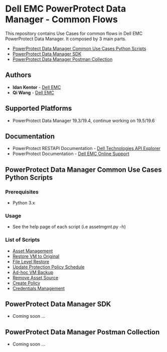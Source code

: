 # Dell EMC PowerProtect Data Manager - Common Flows
This repository contains Use Cases for common flows in Dell EMC PowerProtect Data Manager.
It composed by 3 main parts.
- [PowerProtect Data Manager Common Use Cases Python Scripts](powerprotect-data-manager-common-use-cases-python-scripts)
- [PowerProtect Data Manager SDK](#powerprotect-data-manager-sdk)
- [PowerProtect Data Manager Postman Collection](#powerprotect-data-manager-postman-collection)

## Authors
- **Idan Kentor** - [Dell EMC](https://www.dellemc.com)
- **Qi Wang** - [Dell EMC](https://www.dellemc.com)

## Supported Platforms
- PowerProtect Data Manager 19.3/19.4, continue working on 19.5/19.6

## Documentation
- PowerProtect RESTAPI Documentation - [Dell Technologies API Explorer](https://developer.dellemc.com)
- PowerProtect Documentation - [Dell EMC Online Support](https://www.dell.com/support/home/us/en/04/product-support/product/enterprise-copy-data-management/docs)

## PowerProtect Data Manager Common Use Cases Python Scripts

### Prerequisites
- Python 3.x

### Usage
- See the help page of each script (i.e assetmgmt.py -h)

### List of Scripts
- [Asset Management](ppdm-python-scripts/assetmgmt.py)
- [Restore VM to Original](ppdm-python-scripts/restorevmorig.py)
- [File Level Restore](ppdm-python-scripts/filelevelrestore.py)
- [Update Protection Policy Schedule](ppdm-python-scripts/updateprotectionpolicyschedule.py)
- [Ad-hoc VM Backup](ppdm-python-scripts/adhocvmbck.py)
- [Remove Asset Source](ppdm-python-scripts/removeassetsrc.py)
- [Create Policy](ppdm-python-scripts/addpolicy.py)
- [Credentials Management](ppdm-python-scripts/credsmgmt.py)

## PowerProtect Data Manager SDK
- Coming soon ...

## PowerProtect Data Manager Postman Collection
- Coming soon ...
